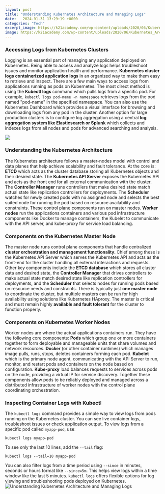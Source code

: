 ```yaml
---
layout: post
title: "Understanding Kubernetes Architecture and Managing Logs"
date:   2024-01-31 13:29:19 +0000
categories: "Tech"
excerpt_image: https://k21academy.com/wp-content/uploads/2020/06/Kubernetes_Architecture-1-2048x1211.png
image: https://k21academy.com/wp-content/uploads/2020/06/Kubernetes_Architecture-1-2048x1211.png
---
```


### Accessing Logs from Kubernetes Clusters
Logging is an essential part of managing any application deployed on Kubernetes. Being able to access and analyze logs helps troubleshoot issues and monitor application health and performance. **Kubernetes cluster logs containerized application logs** in an organized way to make them easy to retrieve and inspect.
There are a few main ways to access logs from applications running as pods on Kubernetes. The most direct method is using the **Kubectl logs** command which pulls logs from a specific pod. For example, `kubectl logs pod-name -n namespace` retrieves logs from the pod named "pod-name" in the specified namespace. 
You can also use the Kubernetes Dashboard which provides a visual interface for browsing and downloading logs from any pod in the cluster. Another option for large production clusters is to configure log aggregation using a central **log aggregation system like Elasticsearch or Splunk** which collects and indexes logs from all nodes and pods for advanced searching and analysis.

![](https://phoenixnap.com/kb/wp-content/uploads/2021/04/full-kubernetes-model-architecture.png)
### Understanding the Kubernetes Architecture 
The Kubernetes architecture follows a master-nodes model with control and data planes that help achieve scalability and fault tolerance. At the core is:
**ETCD** which acts as the cluster database storing all Kubernetes objects and their desired state. 
The **Kubernetes API Server** exposes the Kubernetes API and acts as the front end for all external communication with the cluster. 
The **Controller Manager** runs controllers that make desired state match actual state like replication controllers for deployments.
The **Scheduler** watches for newly created pods with no assigned node and selects the best suited node for running the pod based on resource availability and constraints.
These control plane components run on master nodes. **Worker nodes** run the applications containers and various pod infrastructure components like Docker to manage containers, the Kubelet to communicate with the API server, and kube-proxy for service load balancing.
### Components on the Kubernetes Master Node
The master node runs control plane components that handle centralized **cluster orchestration and management functionality**. Chief among these is the Kubernetes API Server which serves the Kubernetes API and acts as the front-end for the cluster handling all external interactions and requests. 
Other key components include the **ETCD database** which stores all cluster data and desired state, the **Controller Manager** that drives controllers to make actual state match desired state like replication controllers for deployments, and the **Scheduler** that selects nodes for running pods based on resource needs and constraints.
There is typically just **one master node** to coordinate the cluster, but multiple masters can be run for high availability using solutions like Kubernetes HAproxy. The master is critical and must remain highly **available and fault tolerant** for the cluster to function properly.
### Components on Kubernetes Worker Nodes 
Worker nodes are where the actual applications containers run. They have the following core components:
**Pods** which group one or more containers together to form deployable and manageable units that share volumes and network resources.
**Docker** (or other container runtimes) which manages image pulls, runs, stops, deletes containers forming each pod. 
**Kubelet** which is the primary node agent, communicating with the API Server to run, monitor, and restart pods and containers on the node based on configuration. 
**Kube-proxy** load balances requests to services across pods on the node, providing a virtual IP for service discovery.
Together these components allow pods to be reliably deployed and managed across a distributed infrastructure of worker nodes with the control plane coordinating orchestration.
### Inspecting Container Logs with Kubectl
The `kubectl logs` command provides a simple way to view logs from pods running on the Kubernetes cluster. You can see live container logs, troubleshoot issues or check application output.
To view logs from a specific pod called `myapp-pod`, use:
```
kubectl logs myapp-pod
``` 
To see only the last 10 lines, add the `--tail` flag: 
```
kubectl logs --tail=10 myapp-pod
```
You can also filter logs from a time period using `--since` in minutes, seconds or hours format like `--since=5m`. This helps view logs within a time window like the last 5 minutes.
`kubectl logs` offers flexible options for log viewing and troubleshooting pods deployed on Kubernetes.
 ![Understanding Kubernetes Architecture and Managing Logs](https://k21academy.com/wp-content/uploads/2020/06/Kubernetes_Architecture-1-2048x1211.png)